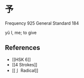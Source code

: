 # 予
Frequency 925
General Standard 184

yǔ
I, me; to give

## References
- [[HSK 6]]
- [[4 Strokes]]
- [[亅 Radical]]